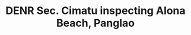 ---
layout: post
title: "DENR Sec. Cimatu inspecting Alona Beach, Panglao"
category: top-stories
image: true
hl-title: 'DENR'
hl-desc: "Sec. Roy Cimatu(in printed shirt) with Provincial Administrator AeDamalerio (2nd from left) and Panglao Mayor Pedro Fuertes during the inspection of the establishments on Alona Beach in Panglao Island on Tuesday. (Photo: Leo Udtohan/Inquirer Visayas)"
dated: March 25 - 31, 2018
---